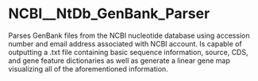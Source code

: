 # NCBI__NtDb_GenBank_Parser
 Parses GenBank files from the NCBI nucleotide database using accession number and email address associated with NCBI account. Is capable of outputting a .txt file containing basic sequence information, source, CDS, and gene feature dictionaries as well as generate a linear gene map visualizing all of the aforementioned information.
